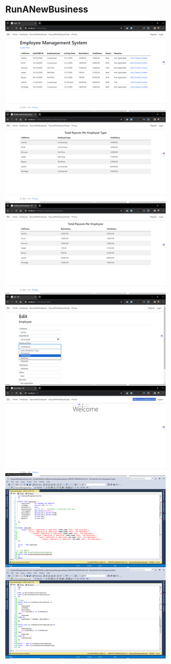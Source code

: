 # RunANewBusiness
![](Screenshot/0.png)
![](Screenshot/1.png)
![](Screenshot/2.png)
![](Screenshot/3.png)
![](Screenshot/4.png)
![](Screenshot/5.png)
![](Screenshot/6.png)
